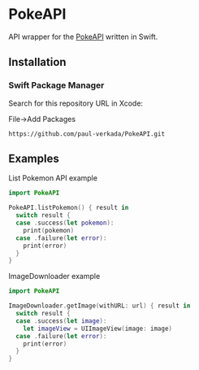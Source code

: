 # PokeAPI
API wrapper for the [PokeAPI](https://pokeapi.co/) written in Swift.

## Installation
### Swift Package Manager

Search for this repository URL in Xcode:

File->Add Packages

```
https://github.com/paul-verkada/PokeAPI.git
```

## Examples
List Pokemon API example
```swift
import PokeAPI

PokeAPI.listPokemon() { result in
  switch result {
  case .success(let pokemon):
    print(pokemon)
  case .failure(let error):
    print(error)
  }
}
```

ImageDownloader example
```swift
import PokeAPI

ImageDownloader.getImage(withURL: url) { result in
  switch result {
  case .success(let image):
    let imageView = UIImageView(image: image)
  case .failure(let error):
    print(error)
  }
}
```
